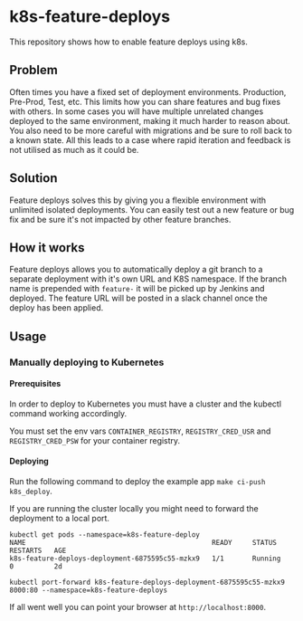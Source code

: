 # k8s-feature-deploys

This repository shows how to enable feature deploys using k8s.

## Problem

Often times you have a fixed set of deployment environments. Production,
Pre-Prod, Test, etc. This limits how you can share features and bug
fixes with others. In some cases you will have multiple unrelated changes
deployed to the same environment, making it much harder to reason about. You
also need to be more careful with migrations and be sure to roll back to a known
state. All this leads to a case where rapid iteration and feedback is not
utilised as much as it could be.

## Solution

Feature deploys solves this by giving you a flexible environment with unlimited
isolated deployments. You can easily test out a new feature or bug fix and be
sure it's not impacted by other feature branches.

## How it works

Feature deploys allows you to automatically deploy a git branch to a separate
deployment with it's own URL and K8S namespace. If the branch name is
prepended with `feature-` it will be picked up by Jenkins and deployed. The
feature URL will be posted in a slack channel once the deploy has been applied.

## Usage

### Manually deploying to Kubernetes

#### Prerequisites

In order to deploy to Kubernetes you must have a cluster and the kubectl
command working accordingly.

You must set the env vars `CONTAINER_REGISTRY`, `REGISTRY_CRED_USR` and `REGISTRY_CRED_PSW` for your container registry.

#### Deploying

Run the following command to deploy the example app `make ci-push k8s_deploy`.

If you are running the cluster locally you might need to forward the deployment to a local port.

```console
kubectl get pods --namespace=k8s-feature-deploy
NAME                                              READY     STATUS    RESTARTS   AGE
k8s-feature-deploys-deployment-6875595c55-mzkx9   1/1       Running   0          2d
```

```console
kubectl port-forward k8s-feature-deploys-deployment-6875595c55-mzkx9 8000:80 --namespace=k8s-feature-deploys
```

If all went well you can point your browser at `http://localhost:8000`.
